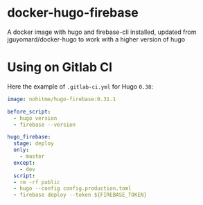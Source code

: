 # docker-hugo-firebase
A docker image with hugo and firebase-cli installed, updated from jguyomard/docker-hugo to work with a higher version of hugo

# Using on Gitlab CI

Here the example of `.gitlab-ci.yml` for Hugo `0.38`:

```yaml
image: nohitme/hugo-firebase:0.31.1

before_script:
  - hugo version
  - firebase --version

hugo_firebase:
  stage: deploy
  only:
    - master
  except:
    - dev
  script:
  - rm -rf public
  - hugo --config config.production.toml
  - firebase deploy --token ${FIREBASE_TOKEN}
```
